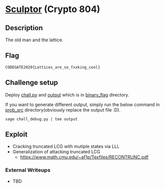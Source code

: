 # [Sculptor](https://ctftime.org/task/12953) (Crypto 804)

## Description

The old man and the lattice.

## Flag

`CODEGATE2020{Lattices_are_so_fxxking_cool}`

## Challenge setup

Deploy [chall.py](binary_flag/chall.py) and [output](binary_flag/output) which is in [binary_flag](binary_flag) directory.

If you want to generate different output, simply run the below command in [prob_src](prob_src) directory(obviously replace the output file :D).

`sage chall_debug.py | tee output`

## Exploit

- Cracking truncated LCG with mutiple states via LLL
- Generalization of attacking truncated LCG 
	- https://www.math.cmu.edu/~af1p/Texfiles/RECONTRUNC.pdf

### External Writeups

- TBD